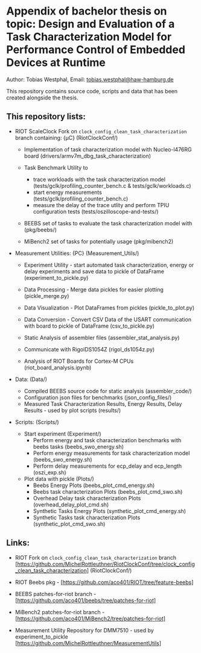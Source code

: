 # Appendix of bachelor thesis on topic: Design and Evaluation of a Task Characterization Model for Performance Control of Embedded Devices at Runtime

Author: Tobias Westphal, Email: tobias.westphal@haw-hamburg.de

This repository contains source code, scripts and data that has been created alongside the thesis.

## This repository lists:
- RIOT ScaleClock Fork on `clock_config_clean_task_characterization` branch containing: {µC} (RiotClockConf/)
    - Implementation of task characterization model with Nucleo-l476RG board (drivers/armv7m_dbg_task_characterization)
    - Task Benchmark Utility to
        - trace workloads with the task characterization model (tests/gclk/profiling_counter_bench.c & tests/gclk/workloads.c)
        - start energy measurements (tests/gclk/profiling_counter_bench.c)
        - measure the delay of the trace utlity and perform TPIU configuration tests (tests/oszilloscope-and-tests/)

    - BEEBS set of tasks to evaluate the task characterization model with (pkg/beebs/)
    - MiBench2 set of tasks for potentially usage (pkg/mibench2) 

- Measurement Utilities: {PC} (Measurement_Utils/)
    - Experiment Utility - start automated task characterization, energy or delay experiments and save data to pickle of DataFrame (experiment_to_pickle.py)
    - Data Processing - Merge data pickles for easier plotting (pickle_merge.py)
    - Data Visualization - Plot DataFrames from pickles (pickle_to_plot.py)
    - Data Conversion - Convert CSV Data of the USART communication with board to pickle of DataFrame (csv_to_pickle.py)

    - Static Analysis of assembler files (assembler_stat_analysis.py)
    - Communicate with RigolDS1054Z (rigol_ds1054z.py)
    - Analysis of RIOT Boards for Cortex-M CPUs (riot_board_analysis.ipynb)

- Data: (Data/)
    - Compiled BEEBS source code for static analysis (assembler_code/)
    - Configuration json files for benchmarks (json_config_files/)
    - Measured Task Characterization Results, Energy Results, Delay Results - used by plot scripts (results/)

- Scripts: (Scripts/)
    - Start experiment (Experiment/)
        - Perform energy and task characterization benchmarks with beebs tasks (beebs_swo_energy.sh)
        - Perform energy measurements for task characterization model (beebs_swo_energy.sh)
        - Perform delay measurements for ecp_delay and ecp_length (oszi_exp.sh)
    - Plot data with pickle (Plots/)
        - Beebs Energy Plots (beebs_plot_cmd_energy.sh)
        - Beebs task characterization Plots (beebs_plot_cmd_swo.sh)
        - Overhead Delay task characterization Plots (overhead_delay_plot_cmd.sh)
        - Synthetic Tasks Energy Plots (synthetic_plot_cmd_energy.sh)
        - Synthetic Tasks task characterization Plots (synthetic_plot_cmd_swo.sh)


## Links:
- RIOT Fork on `clock_config_clean_task_characterization` branch [https://github.com/MichelRottleuthner/RiotClockConf/tree/clock_config_clean_task_characterization] (RiotClockConf/)
- RIOT Beebs pkg - [https://github.com/aco401/RIOT/tree/feature-beebs]
- BEEBS patches-for-riot branch - [https://github.com/aco401/beebs/tree/patches-for-riot]
- MiBench2 patches-for-riot branch - [https://github.com/aco401/MiBench2/tree/patches-for-riot]

- Measurement Utility Repository for DMM7510 - used by experiment_to_pickle [https://github.com/MichelRottleuthner/MeasurementUtils] 



